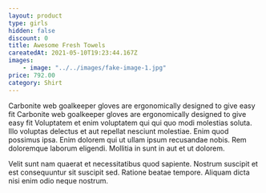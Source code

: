 ```yaml
---
layout: product
type: girls
hidden: false
discount: 0
title: Awesome Fresh Towels
careatedAt: 2021-05-10T19:23:44.167Z
images:
    - image: "../../images/fake-image-1.jpg"
price: 792.00
category: Shirt
---
```

Carbonite web goalkeeper gloves are ergonomically designed to give easy fit
Carbonite web goalkeeper gloves are ergonomically designed to give easy fit
Voluptatem et enim voluptatem qui qui quo modi molestias soluta. Illo voluptas delectus et aut repellat nesciunt molestiae. Enim quod possimus ipsa. Enim dolorem qui ut ullam ipsum recusandae nobis. Rem doloremque laborum eligendi. Mollitia in sunt in aut et ut dolorem.
 Velit sunt nam quaerat et necessitatibus quod sapiente. Nostrum suscipit et est consequuntur sit suscipit sed. Ratione beatae tempore. Aliquam dicta nisi enim odio neque nostrum.
